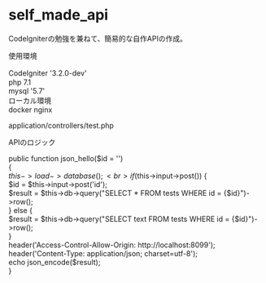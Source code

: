 # self_made_api

CodeIgniterの勉強を兼ねて、簡易的な自作APIの作成。

使用環境

CodeIgniter '3.2.0-dev'　<br>
php 7.1<br>
mysql '5.7'<br>
ローカル環境<br>
docker nginx<br>


application/controllers/test.php<br>

APIのロジック<br>

 public function json_hello($id = '')<br>
    {<br>
        $this->load->database();<br>
        if($this->input->post()) {<br>
            $id = $this->input->post('id');<br>
            $result = $this->db->query("SELECT * FROM tests WHERE id = {$id}")->row();<br>
        } else {<br>
            $result = $this->db->query("SELECT text FROM tests WHERE id = {$id}")->row();<br>
        }<br>
        header('Access-Control-Allow-Origin: http://localhost:8099');<br>
        header('Content-Type: application/json; charset=utf-8');<br>
        echo json_encode($result);<br>
    }
    
